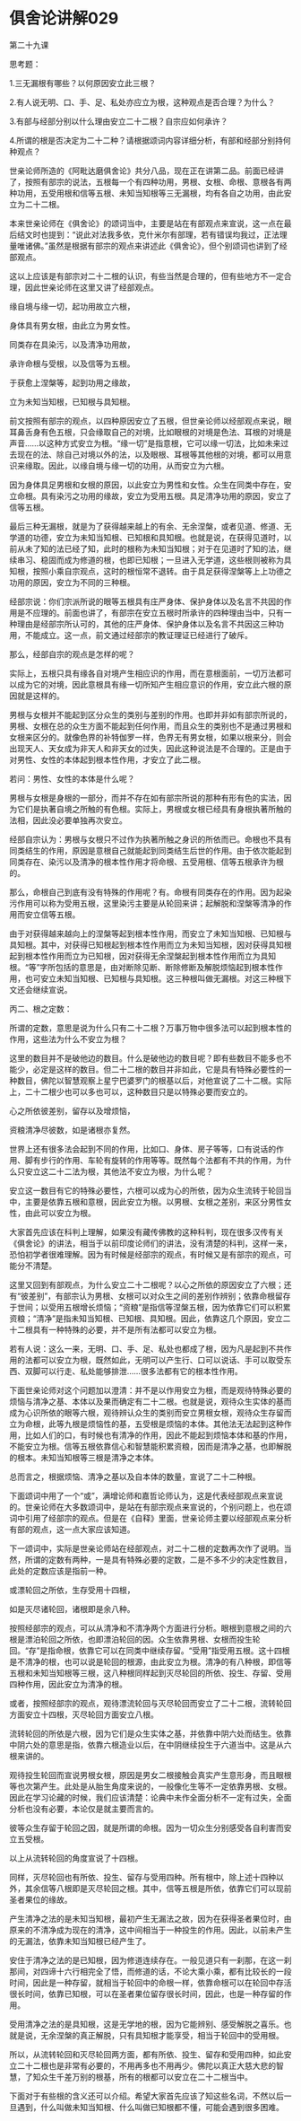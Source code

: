 # 俱舍论讲解029

第二十九课

思考题：

1.三无漏根有哪些？以何原因安立此三根？

2.有人说无明、口、手、足、私处亦应立为根，这种观点是否合理？为什么？

3.有部与经部分别以什么理由安立二十二根？自宗应如何承许？

4.所谓的根是否决定为二十二种？请根据颂词内容详细分析，有部和经部分别持何种观点？

世亲论师所造的《阿毗达磨俱舍论》共分八品，现在正在讲第二品。前面已经讲了，按照有部宗的说法，五根每一个有四种功用，男根、女根、命根、意根各有两种功用，五受用根和信等五根、未知当知根等三无漏根，均有各自之功用，由此安立为二十二根。

本来世亲论师在《俱舍论》的颂词当中，主要是站在有部观点来宣说，这一点在最后结文时也提到：“说此对法我多依，克什米尔有部理，若有错误均我过，正法理量唯诸佛。”虽然是根据有部宗的观点来讲述此《俱舍论》，但个别颂词也讲到了经部观点。

这以上应该是有部宗对二十二根的认识，有些当然是合理的，但有些地方不一定合理，因此世亲论师在这里又讲了经部观点。

缘自境与缘一切，起功用故立六根，

身体具有男女根，由此立为男女性。

同类存在具染污，以及清净功用故，

承许命根与受根，以及信等为五根。

于获愈上涅槃等，起到功用之缘故，

立为未知当知根，已知根与具知根。

前文按照有部宗的观点，以四种原因安立了五根，但世亲论师以经部观点来说，眼耳鼻舌身有色五根，只会缘取自己的对境，比如眼根的对境是色法、耳根的对境是声音……以这种方式安立为根。“缘一切”是指意根，它可以缘一切法，比如未来过去现在的法、除自己对境以外的法，以及眼根、耳根等其他根的对境，都可以用意识来缘取。因此，以缘自境与缘一切的功用，从而安立为六根。

因为身体具足男根和女根的原因，以此安立为男性和女性。众生在同类中存在，安立命根。具有染污之功用的缘故，安立为受用五根。具足清净功用的原因，安立了信等五根。

最后三种无漏根，就是为了获得越来越上的有余、无余涅槃，或者见道、修道、无学道的功德，安立为未知当知根、已知根和具知根。也就是说，在获得见道时，以前从未了知的法已经了知，此时的根称为未知当知根；对于在见道时了知的法，继续串习、稳固而成为修道的根，也即已知根；一旦进入无学道，这些根则被称为具知根，按照小乘自宗观点，这时的根恒常不退转。由于具足获得涅槃等上上功德之功用的原因，安立为不同的三种根。

经部宗说：你们宗派所说的眼等五根具有庄严身体、保护身体以及名言不共因的作用是不应理的。前面也讲了，有部宗在安立五根时所承许的四种理由当中，只有一种理由是经部宗所认可的，其他的庄严身体、保护身体以及名言不共因这三种功用，不能成立。这一点，前文通过经部宗的教证理证已经进行了破斥。

那么，经部自宗的观点是怎样的呢？

实际上，五根只具有缘各自对境产生相应识的作用，而在意根面前，一切万法都可以成为它的对境，因此意根具有缘一切所知产生相应意识的作用，安立此六根的原因就是这样的。

男根与女根并不能起到区分众生的类别与差别的作用。也即并非如有部宗所说的，男根、女根在总的众生方面不能起到任何作用，而且众生的类别也不是通过男根和女根来区分的。就像色界的补特伽罗一样，色界无有男女根，如果以根来分，则会出现天人、天女成为非天人和非天女的过失，因此这种说法是不合理的。正是由于对男性、女性的本体起到根本性作用，才安立了此二根。

若问：男性、女性的本体是什么呢？

男根与女根是身根的一部分，而并不存在如有部宗所说的那种有形有色的实法，因为它们是执著自境之所触的有色根。实际上，男根或女根已经具有身根执著所触的法相，因此没必要单独再次安立。

经部自宗认为：男根与女根只不过作为执著所触之身识的所依而已。命根也不具有同类结生的作用，原因是意根自己就能起到同类结生后世的作用。由于依次能起到同类存在、染污以及清净的根本性作用才将命根、五受用根、信等五根承许为根的。

那么，命根自己到底有没有特殊的作用呢？有。命根有同类存在的作用。因为起染污作用可以称为受用五根，这里染污主要是从轮回来讲；起解脱和涅槃等清净的作用而安立信等五根。

由于对获得越来越向上的涅槃等起到根本性作用，而安立了未知当知根、已知根与具知根。其中，对获得已知根起到根本性作用而立为未知当知根，因对获得具知根起到根本性作用而立为已知根，因对获得无余涅槃起到根本性作用而立为具知根。“等”字所包括的意思是，由对断除见断、断除修断及解脱烦恼起到根本性作用，也可安立未知当知根、已知根与具知根。这三种根叫做无漏根。对这三种根下文还会继续宣说。

丙二、根之定数：

所谓的定数，意思是说为什么只有二十二根？万事万物中很多法可以起到根本性的作用，这些法为什么不安立为根？

这里的数目并不是破他边的数目。什么是破他边的数目呢？即有些数目不能多也不能少，必定是这样的数目。但二十二根的数目并非如此，它是具有特殊必要性的一种数目，佛陀以智慧观察上星宁巴婆罗门的根基以后，对他宣说了二十二根。实际上，二十二根少也可以多也可以，这种数目只是以特殊必要而安立的。

心之所依彼差别，留存以及增烦恼，

资粮清净尽彼数，如是诸根亦复然。

世界上还有很多法会起到不同的作用，比如口、身体、房子等等，口有说话的作用、脚有步行的作用、车轮有旋转的作用等等。既然每个法都有不共的作用，为什么只安立这二十二法为根，其他法不安立为根，为什么呢？

安立这一数目有它的特殊必要性，六根可以成为心的所依，因为众生流转于轮回当中，主要是依靠五根和意根，因此安立为根。以男根、女根之差别，来区分男性女性，由此可以安立为根。

大家首先应该在科判上理解，如果没有藏传佛教的这种科判，现在很多汉传有关《俱舍论》的讲法，相当于以前印度论师们的讲法，没有清楚的科判，这样一来，恐怕初学者很难理解。因为有时候是经部宗的观点，有时候又是有部宗的观点，可能分不清楚。

这里又回到有部观点，为什么安立二十二根呢？以心之所依的原因安立了六根；还有“彼差别”，有部宗认为男根、女根可以对众生之间的差别作辨别；依靠命根留存于世间；以受用五根增长烦恼；“资粮”是指信等涅槃五根，因为依靠它们可以积累资粮；“清净”是指未知当知根、已知根、具知根。因此，依靠这几个原因，安立二十二根具有一种特殊的必要，并不是所有法都可以安立为根。

若有人说：这么一来，无明、口、手、足、私处也都成了根，因为凡是起到不共作用的法都可以安立为根，既然如此，无明可以产生行、口可以说话、手可以取受东西、双脚可以行走、私处能够排泄……很多法都有它的根本性作用。

下面世亲论师对这个问题加以澄清：并不是以作用安立为根，而是观待特殊必要的烦恼与清净之基、本体以及果而确定有二十二根。也就是说，观待众生实体的基而成为心识所依的眼等六根，观待辨认众生的类别而安立男根女根，观待众生存留而立为命根，此等九根是烦恼性的基，五受根是烦恼的本体。其他法无法起到这种作用，比如人们的口，有时候也有清净的作用，因此不能起到烦恼本体和基的作用，不能安立为根。信等五根依靠信心和智慧能积累资粮，因而是清净之基，也即解脱的根本。未知当知根等三根是清净之本体。

总而言之，根据烦恼、清净之基以及自本体的数量，宣说了二十二种根。

下面颂词中用了一个“或”，满增论师和嘉哲论师认为，这是代表经部观点来宣说的。世亲论师在大多数颂词中，是站在有部宗观点来宣说的，个别问题上，也在颂词中引用了经部宗的观点。但是在《自释》里面，世亲论师主要以经部观点来分析有部的观点，这一点大家应该知道。

下一颂词中，实际是世亲论师站在经部观点，对二十二根的定数再次作了说明。当然，所谓的定数有两种，一是具有特殊必要的定数，二是不多不少的决定性数目，此处的定数应该是指前一种。

或漂轮回之所依，生存受用十四根，

如是灭尽诸轮回，诸根即是余八种。

按照经部宗的观点，可以从清净和不清净两个方面进行分析。眼根到意根之间的六根是漂泊轮回之所依，也即漂泊轮回的因。众生依靠男根、女根而投生轮回。“存”是指命根，依靠它可以在同类中继续存留。“受用”指受用五根。这十四根是不清净的根，也可以说是轮回的根源，由此安立为根。清净的有八种根，即信等五根和未知当知根等三根，这八种根同样起到灭尽轮回的所依、投生、存留、受用四种作用，因此安立为清净的根。

或者，按照经部宗的观点，观待漂流轮回与灭尽轮回而安立了二十二根，流转轮回方面安立十四根，灭尽轮回方面安立八根。

流转轮回的所依是六根，因为它们是众生实体之基，并依靠中阴六处而结生。依靠中阴六处的意思是指，依靠六根造业以后，在中阴继续投生于六道当中。这是从六根来讲的。

观待投生轮回而宣说男根女根，原因是男女二根接触会真实产生意形身，而且眼根等也次第产生。此处是从胎生角度来说的，一般像化生等不一定依靠男根、女根。因此在学习论藏的时候，我们应该清楚：论典中未作全面分析不一定有过失，全面分析也没有必要，本论仅是就主要而言的。

彼等众生存留于轮回之因，就是所谓的命根。因为一切众生分别感受各自利害而安立五受根。

以上从流转轮回的角度宣说了十四根。

同样，灭尽轮回也有所依、投生、留存与受用四种。所有根中，除上述十四种以外，其余信等八根即是灭尽轮回之根。其中，信等五根是所依，依靠它们可以现前圣者果位的缘故。

产生清净之法的是未知当知根，最初产生无漏法之故，因为在获得圣者果位时，由原来的不清净成为现在的清净，这中间相当于一种投生的作用。因此，以前未产生的无漏法，依靠未知当知根已经产生了。

安住于清净之法的是已知根，因为修道连续存在。一般见道只有一刹那，在这一刹那间，对四谛十六行相完全了悟，而修道的话，不论大乘小乘，都有比较长的一段时间，因此是一种存留，就相当于轮回中的命根一样，依靠命根可以在轮回中存活很长时间，依靠已知根，可以在圣者果位留存很长时间，因此，也是一种存留的作用。

受用清净之法的是具知根，这是无学地的根，因为它能辨别、感受解脱之喜乐。也就是说，无余涅槃的真正解脱，只有具知根才能享受，相当于轮回中的受用根。

所以，从流转轮回和灭尽轮回两方面，都有所依、投生、留存和受用四种，如此安立二十二根也是非常有必要的，不用再多也不用再少。佛陀以真正大慈大悲的智慧，了知众生千差万别的根基，所有的根都可以安立在二十二根当中。

下面对于有些根的含义还可以介绍。希望大家首先应该了知这些名词，不然以后一旦遇到，什么叫做未知当知根、什么叫做已知根都不懂，可能会遇到很多困难。

